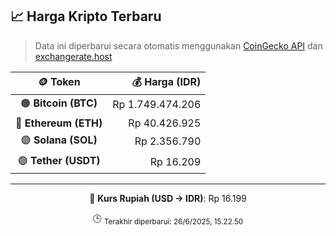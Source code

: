 

<!-- HARGA_KRIPTO -->
## 📈 Harga Kripto Terbaru

> Data ini diperbarui secara otomatis menggunakan [CoinGecko API](https://www.coingecko.com/) dan [exchangerate.host](https://exchangerate.host/)

<div align="center">

| 🪙 Token | 💰 Harga (IDR) |
|:------:|---------------:|
| 🟠 **Bitcoin (BTC)**   | Rp 1.749.474.206 |
| 🔵 **Ethereum (ETH)**  | Rp 40.426.925 |
| 🟣 **Solana (SOL)**    | Rp 2.356.790 |
| 🟢 **Tether (USDT)**   | Rp 16.209 |

---

💱 **Kurs Rupiah (USD → IDR)**: Rp 16.199

🕒 <sub>Terakhir diperbarui: 26/6/2025, 15.22.50</sub>

</div>
<!-- /HARGA_KRIPTO -->